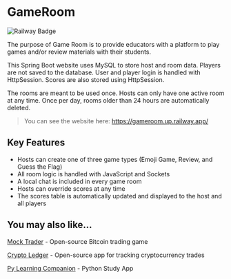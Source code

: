 # GameRoom

![Railway Badge](https://img.shields.io/badge/deployment-railway-purple)

The purpose of Game Room is to provide educators with a platform to play games and/or review materials with their students.

This Spring Boot website uses MySQL to store host and room data. Players are not saved to the database. User and player login is handled with HttpSession. Scores are also stored using HttpSession.

The rooms are meant to be used once. Hosts can only have one active room at any time. Once per day, rooms older than 24 hours are automatically deleted.

>You can see the website here: https://gameroom.up.railway.app/

## Key Features

- Hosts can create one of three game types (Emoji Game, Review, and Guess the Flag)
- All room logic is handled with JavaScript and Sockets
- A local chat is included in every game room
- Hosts can override scores at any time
- The scores table is automatically updated and displayed to the host and all players


## You may also like...

[Mock Trader](https://github.com/TMDStudios/MockTrader 'Mock Trader') - Open-source Bitcoin trading game

[Crypto Ledger](https://play.google.com/store/apps/details?id=com.tmdstudios.cryptoledgerkotlin 'Crypto Ledger') - Open-source app for tracking cryptocurrency trades

[Py Learning Companion](https://play.google.com/store/apps/details?id=com.tmdstudios.python 'Py Learning Companion') - Python Study App
